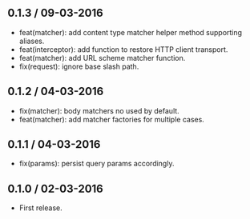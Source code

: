 ## 0.1.3 / 09-03-2016

- feat(matcher): add content type matcher helper method supporting aliases. 
- feat(interceptor): add function to restore HTTP client transport.
- feat(matcher): add URL scheme matcher function.
- fix(request): ignore base slash path.

## 0.1.2 / 04-03-2016

- fix(matcher): body matchers no used by default.
- feat(matcher): add matcher factories for multiple cases. 

## 0.1.1 / 04-03-2016

- fix(params): persist query params accordingly. 

## 0.1.0 / 02-03-2016

- First release.

